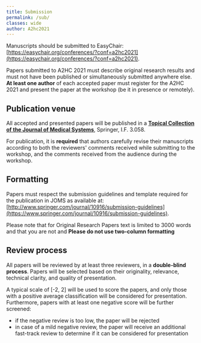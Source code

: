 ```yaml
---
title: Submission
permalink: /sub/
classes: wide
author: A2hc2021
---
```


Manuscripts should be submitted to EasyChair: [https://easychair.org/conferences/?conf=a2hc2021](https://easychair.org/conferences/?conf=a2hc2021).

Papers submitted to A2HC 2021 must describe original research results and must not have been published or simultaneously submitted anywhere else.
**At least one author** of each accepted paper must register for the A2HC 2021 and present the paper at the workshop (be it in presence or remotely).

## Publication venue

All accepted and presented papers will be published in a [**Topical Collection of the Journal of Medical Systems**](http://www.springer.com/journal/10916), Springer, I.F. 3.058.

For publication, it is **required** that authors carefully revise their manuscripts according to both the reviewers' comments received while submitting to the workshop, and the comments received from the audience during the workshop. 

## Formatting

Papers must respect the submission guidelines and template required for the publication in JOMS as available at:
[http://www.springer.com/journal/10916/submission-guidelines](https://www.springer.com/journal/10916/submission-guidelines).

Please note that for Original Research Papers text is limited to 3000 words and that you are not and **Please do not use two-column formatting**

## Review process

All papers will be reviewed by at least three reviewers, in a **double-blind process**.
Papers will be selected based on their originality, relevance, technical clarity, and quality of presentation.

A typical scale of [-2, 2] will be used to score the papers, and only those with a positive average classification will be considered for presentation.
Furthermore, papers with at least one negative score will be further screened:
 - if the negative review is too low, the paper will be rejected
 - in case of a mild negative review, the paper will receive an additional fast-track review to determine if it can be considered for presentation 
